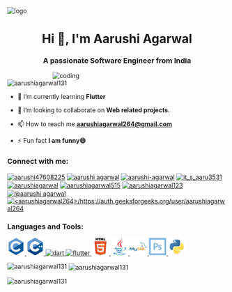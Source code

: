 ![logo](https://github.com/aarushiagarwal131/aarushiagarwal131/blob/main/1.jpg)
<h1 align="center">Hi 👋, I'm Aarushi Agarwal</h1>
<h3 align="center">A passionate Software Engineer from India</h3>
<img align="right" alt="coding" width="400" src="https://camo.githubusercontent.com/cae12fddd9d6982901d82580bdf321d81fb299141098ca1c2d4891870827bf17/68747470733a2f2f6d69726f2e6d656469756d2e636f6d2f6d61782f313336302f302a37513379765349765f7430696f4a2d5a2e676966">

<p align="left"> <img src="https://komarev.com/ghpvc/?username=aarushiagarwal131&label=Profile%20views&color=0e75b6&style=flat" alt="aarushiagarwal131" /> </p>

- 🌱 I’m currently learning **Flutter**

- 👯 I’m looking to collaborate on **Web related projects.**

- 📫 How to reach me **aarushiagarwal264@gmail.com**

- ⚡ Fun fact **I am funny😄**

<h3 align="left">Connect with me:</h3>
<p align="left">
<a href="https://twitter.com/aarushi47608225" target="blank"><img align="center" src="https://raw.githubusercontent.com/rahuldkjain/github-profile-readme-generator/master/src/images/icons/Social/twitter.svg" alt="aarushi47608225" height="30" width="40" /></a>
<a href="https://linkedin.com/in/aarushi agarwal" target="blank"><img align="center" src="https://raw.githubusercontent.com/rahuldkjain/github-profile-readme-generator/master/src/images/icons/Social/linked-in-alt.svg" alt="aarushi agarwal" height="30" width="40" /></a>
<a href="https://stackoverflow.com/users/aarushi-agarwal" target="blank"><img align="center" src="https://raw.githubusercontent.com/rahuldkjain/github-profile-readme-generator/master/src/images/icons/Social/stack-overflow.svg" alt="aarushi-agarwal" height="30" width="40" /></a>
<a href="https://instagram.com/it_s_aaru3531" target="blank"><img align="center" src="https://raw.githubusercontent.com/rahuldkjain/github-profile-readme-generator/master/src/images/icons/Social/instagram.svg" alt="it_s_aaru3531" height="30" width="40" /></a>
<a href="https://www.codechef.com/users/aarushiagarwal" target="blank"><img align="center" src="https://cdn.jsdelivr.net/npm/simple-icons@3.1.0/icons/codechef.svg" alt="aarushiagarwal" height="30" width="40" /></a>
<a href="https://codeforces.com/profile/aarushiagarwal515" target="blank"><img align="center" src="https://raw.githubusercontent.com/rahuldkjain/github-profile-readme-generator/master/src/images/icons/Social/codeforces.svg" alt="aarushiagarwal515" height="30" width="40" /></a>
<a href="https://www.leetcode.com/aarushiagarwal123" target="blank"><img align="center" src="https://raw.githubusercontent.com/rahuldkjain/github-profile-readme-generator/master/src/images/icons/Social/leet-code.svg" alt="aarushiagarwal123" height="30" width="40" /></a>
<a href="https://www.hackerearth.com/@aarushi agarwal" target="blank"><img align="center" src="https://raw.githubusercontent.com/rahuldkjain/github-profile-readme-generator/master/src/images/icons/Social/hackerearth.svg" alt="@aarushi agarwal" height="30" width="40" /></a>
<a href="https://auth.geeksforgeeks.org/user/<aarushiagarwal264>/https://auth.geeksforgeeks.org/user/aarushiagarwal264" target="blank"><img align="center" src="https://raw.githubusercontent.com/rahuldkjain/github-profile-readme-generator/master/src/images/icons/Social/geeks-for-geeks.svg" alt="<aarushiagarwal264>/https://auth.geeksforgeeks.org/user/aarushiagarwal264" height="30" width="40" /></a>
</p>

<h3 align="left">Languages and Tools:</h3>
<p align="left"> <a href="https://www.cprogramming.com/" target="_blank" rel="noreferrer"> <img src="https://raw.githubusercontent.com/devicons/devicon/master/icons/c/c-original.svg" alt="c" width="40" height="40"/> </a> <a href="https://www.w3schools.com/cpp/" target="_blank" rel="noreferrer"> <img src="https://raw.githubusercontent.com/devicons/devicon/master/icons/cplusplus/cplusplus-original.svg" alt="cplusplus" width="40" height="40"/> </a> <a href="https://dart.dev" target="_blank" rel="noreferrer"> <img src="https://www.vectorlogo.zone/logos/dartlang/dartlang-icon.svg" alt="dart" width="40" height="40"/> </a> <a href="https://flutter.dev" target="_blank" rel="noreferrer"> <img src="https://www.vectorlogo.zone/logos/flutterio/flutterio-icon.svg" alt="flutter" width="40" height="40"/> </a> <a href="https://www.w3.org/html/" target="_blank" rel="noreferrer"> <img src="https://raw.githubusercontent.com/devicons/devicon/master/icons/html5/html5-original-wordmark.svg" alt="html5" width="40" height="40"/> </a> <a href="https://www.java.com" target="_blank" rel="noreferrer"> <img src="https://raw.githubusercontent.com/devicons/devicon/master/icons/java/java-original.svg" alt="java" width="40" height="40"/> </a> <a href="https://www.mysql.com/" target="_blank" rel="noreferrer"> <img src="https://raw.githubusercontent.com/devicons/devicon/master/icons/mysql/mysql-original-wordmark.svg" alt="mysql" width="40" height="40"/> </a> <a href="https://www.photoshop.com/en" target="_blank" rel="noreferrer"> <img src="https://raw.githubusercontent.com/devicons/devicon/master/icons/photoshop/photoshop-line.svg" alt="photoshop" width="40" height="40"/> </a> <a href="https://www.python.org" target="_blank" rel="noreferrer"> <img src="https://raw.githubusercontent.com/devicons/devicon/master/icons/python/python-original.svg" alt="python" width="40" height="40"/> </a> </p>

<p><img align="left" src="https://github-readme-stats.vercel.app/api/top-langs?username=aarushiagarwal131&show_icons=true&locale=en&layout=compact" alt="aarushiagarwal131" /></p>

<p>&nbsp;<img align="center" src="https://github-readme-stats.vercel.app/api?username=aarushiagarwal131&show_icons=true&locale=en" alt="aarushiagarwal131" /></p>

<p><img align="center" src="https://github-readme-streak-stats.herokuapp.com/?user=aarushiagarwal131&" alt="aarushiagarwal131" /></p>
